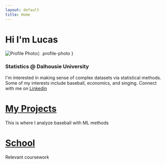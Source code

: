 ```yaml
---
layout: default
title: Home
---
```


<style>
.profile-photo {
  width: 115px; /* Adjust size as needed */
  height: 115px;
  border-radius: 50%;
  object-fit: cover; /* Ensures the image covers the circle area */
  display: block;
  margin: 0 auto; /* Center the image if needed */
}
</style>

# Hi I'm Lucas

![Profile Photo](assets/githubphoto3.png){: .profile-photo }

### Statistics @ Dalhousie University
I'm interested in making sense of complex datasets via statistical methods. Some of my interests include baseball, economics, and singing. Connect with me on [Linkedin](https://www.linkedin.com/in/lucas-b-619178204/)

# [My Projects](projects.md)
  This is where I analyze baseball with ML methods

# [School](school.md)
  Relevant coursework 


